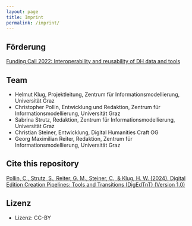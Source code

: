 ```yaml
---
layout: page
title: Imprint
permalink: /imprint/
---
```

## Förderung

[Funding Call 2022: Interoperability and reusability of DH data and tools](https://clariah.at/de/projektforderungen/)

## Team

* Helmut Klug, Projektleitung, Zentrum für Informationsmodellierung, Universität Graz
* Christopher Pollin, Entwicklung und Redaktion, Zentrum für Informationsmodellierung, Universität Graz
* Sabrina Strutz, Redaktion, Zentrum für Informationsmodellierung, Universität Graz
* Christian Steiner, Entwicklung, Digital Humanities Craft OG
* Georg Maximilian Reiter, Redaktion, Zentrum für Informationsmodellierung, Universität Graz

## Cite this repository

[Pollin, C., Strutz, S., Reiter, G. M., Steiner, C., & Klug, H. W. (2024). Digital Edition Creation Pipelines: Tools and Transitions (DigEdTnT) (Version 1.0)](https://github.com/DigEdTnT/digedtnt.github.io/CITATION.cff)

## Lizenz

*  Lizenz: CC-BY